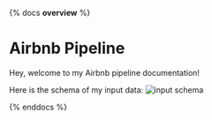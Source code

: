 {% docs __overview__ %}
# Airbnb Pipeline

Hey, welcome to my Airbnb pipeline documentation!

Here is the schema of my input data:
![input schema](assets/input_schema.png)

{% enddocs %}
